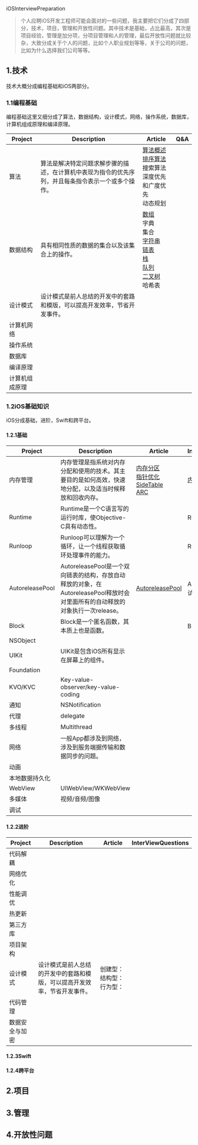 iOSInterviewPreparation

> 个人应聘iOS开发工程师可能会面对的一些问题，我主要把它们分成了四部分，技术，项目，管理和开放性问题。其中技术是基础，占比最高，其次是项目经验，管理是加分项，分项目管理和人的管理，最后开放性问题就比较杂，大致分成关于个人的问题，比如个人职业规划等等，关于公司的问题，比如为什么选择我们公司等等。

## 1.技术

技术大概分成编程基础和iOS两部分。

### 1.1编程基础

编程基础这里又细分成了算法，数据结构，设计模式，网络，操作系统，数据库，计算机组成原理和编译原理。

| Project        | Description                                                  | Article                                                      | Q&A  |
| -------------- | ------------------------------------------------------------ | ------------------------------------------------------------ | ---- |
| 算法           | 算法是解决特定问题求解步骤的描述，在计算机中表现为指令的优先序列，并且每条指令表示一个或多个操作。 | [算法概述](https://www.jianshu.com/p/92e7241b8f25)<br/>[排序算法](https://github.com/jashion/Basic-Sorting-Algorithm)<br/>搜索算法<br/>深度优先和广度优先<br/>动态规划<br/> |      |
| 数据结构       | 具有相同性质的数据的集合以及该集合上的操作。                 | [数组](https://github.com/jashion/Joy-of-data-structure)<br/>字典<br/>集合<br/>[字符串](https://github.com/jashion/Joy-of-data-structure)<br/>[链表](https://github.com/jashion/Joy-of-data-structure)<br/>[栈](https://github.com/jashion/Joy-of-data-structure)<br/>[队列](https://github.com/jashion/Joy-of-data-structure)<br/>[二叉树](https://github.com/jashion/Joy-of-data-structure)<br/>哈希表<br/> |      |
| 设计模式       | 设计模式是前人总结的开发中的套路和模版，可以提高开发效率，节省开发事件。 |                                                              |      |
| 计算机网络     |                                                              |                                                              |      |
| 操作系统       |                                                              |                                                              |      |
| 数据库         |                                                              |                                                              |      |
| 编译原理       |                                                              |                                                              |      |
| 计算机组成原理 |                                                              |                                                              |      |

### 1.2iOS基础知识

iOS分成基础，进阶，Swift和跨平台。

#### 1.2.1基础

| Project         | Description                                                  | Article                                                      | InterViewQuestions                                           |
| --------------- | ------------------------------------------------------------ | ------------------------------------------------------------ | ------------------------------------------------------------ |
| 内存管理        | 内存管理是指系统对内存分配和使用的技术。其主要目的是如何高效，快速地分配，以及适当时候释放和回收内存。 | [内存分区](Technology/iOS/BasicKnowledge/iOSMemoryManagemant/AppMemoryBlock.md)<br/>[指针优化](Technology/iOS/BasicKnowledge/iOSMemoryManagemant/Pointer.md)<br/>[SideTable](Technology/iOS/BasicKnowledge/iOSMemoryManagemant/SideTable.md)<br/>[ARC](Technology/iOS/BasicKnowledge/iOSMemoryManagemant/ARC.md) | [内存管理面试题](Technology/iOS/BasicKnowledge/iOSMemoryManagemant/iOSMemoryManagement.md) |
| Runtime         | Runtime是一个C语言写的运行时库，使Objective-C具有动态性。    |                                                              | Runtime面试题                                                |
| Runloop         | Runloop可以理解为一个循环，让一个线程获取循环处理事件的能力。 |                                                              | Runloop面试题                                                |
| AutoreleasePool | AutoreleasePool是一个双向链表的结构，存放自动释放的对象，在AutoreleasePool释放时会对里面所有的自动释放的对象执行一次release。 | [AutoreleasePool](Technology/iOS/BasicKnowledge/AutoreleasePool)                                              | AutoreleasePool面试题                                                              | 
| Block           | Block是一个匿名函数，其本质上也是函数。                      |                                                              | Block面试题                                                  |
| NSObject        |                                                              |                                                              |                                                              |
| UIKit           | UIKit是包含iOS所有显示在屏幕上的组件。                       |                                                              |                                                              |
| Foundation      |                                                              |                                                              |                                                              |
| KVO/KVC         | Key-value-observer/key-value-coding                          |                                                              |                                                              |
| 通知            | NSNotification                                               |                                                              |                                                              |
| 代理            | delegate                                                     |                                                              |                                                              |
| 多线程          | Multithread                                                  |                                                              |                                                              |
| 网络            | 一般App都涉及到网络，涉及到服务端据传输和数据同步的问题。    |                                                              |                                                              |
| 动画            |                                                              |                                                              |                                                              |
| 本地数据持久化  |                                                              |                                                              |                                                              |
| WebView         | UIWebView/WKWebView                                          |                                                              |                                                              |
| 多媒体          | 视频/音频/图像                                               |                                                              |                                                              |
| 调试            |                                                              |                                                              |                                                              |

#### 1.2.2进阶

| Project        | Description                                                  | Article                                    | InterViewQuestions |
| -------------- | ------------------------------------------------------------ | ------------------------------------------ | ------------------ |
| 代码解藕       |                                                              |                                            |                    |
| 网络优化       |                                                              |                                            |                    |
| 性能调优       |                                                              |                                            |                    |
| 热更新         |                                                              |                                            |                    |
| 第三方库       |                                                              |                                            |                    |
| 项目架构       |                                                              |                                            |                    |
| 设计模式       | 设计模式是前人总结的开发中的套路和模版，可以提高开发效率，节省开发事件。 | 创建型：结构型：行为型： |                    |
| 代码管理       |                                                              |                                            |                    |
| 数据安全与加密 |                                                              |                                            |                    |

#### 1.2.3Swift

#### 1.2.4跨平台

## 2.项目

## 3.管理

## 4.开放性问题

